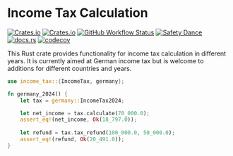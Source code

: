 # Income Tax Calculation

[![Crates.io](https://img.shields.io/crates/v/income-tax-rs)](https://crates.io/crates/income-tax-rs)
[![Crates.io](https://img.shields.io/crates/l/income-tax-rs)](https://crates.io/crates/income-tax-rs)
[![GitHub Workflow Status](https://img.shields.io/github/actions/workflow/status/sunsided/rust-aligned-allocations/rust.yml)](https://github.com/sunsided/fixedstack-rs/actions/workflows/rust.yml)
[![Safety Dance][safety-image]][safety-link]
[![docs.rs](https://img.shields.io/docsrs/income-tax-rs)](https://docs.rs/income-tax-rs/)
[![codecov](https://codecov.io/gh/sunsided/income-tax-rs/graph/badge.svg?token=7KOXJwVQqi)](https://codecov.io/gh/sunsided/income-tax-rs)

This Rust crate provides functionality for income tax calculation in different years.
It is currently aimed at German income tax but is welcome to additions for different
countries and years.

```rust
use income_tax::{IncomeTax, germany};

fn germany_2024() {
    let tax = germany::IncomeTax2024;

    let net_income = tax.calculate(70_000.0);
    assert_eq!(net_income, Ok(18_797.0));
    
    let refund = tax.tax_refund(100_000.0, 50_000.0);
    assert_eq!(refund, Ok(20_491.0));
}
```

[safety-image]: https://img.shields.io/badge/unsafe-forbidden-success.svg

[safety-link]: https://github.com/rust-secure-code/safety-dance/
